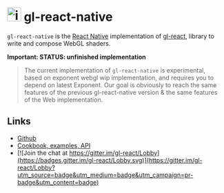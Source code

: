 
<img width="32" alt="icon" src="https://cloud.githubusercontent.com/assets/211411/9813786/eacfcc24-5888-11e5-8f9b-5a907a2cbb21.png"> gl-react-native
========

`gl-react-native` is the [React Native](https://facebook.github.io/react-native/)  implementation of [gl-react](https://github.com/gre/gl-react), library to write and compose WebGL shaders.

**Important: STATUS: unfinished implementation**

> The current implementation of `gl-react-native` is experimental, based on exponent webgl wip implementation, and requires you to depend on latest Exponent.
Our goal is obviously to reach the same features of the previous gl-react-native version & the same features of the Web implementation.


## Links

- [Github](https://github.com/gre/gl-react)
- [Cookbook, examples, API](https://gl-react-cookbook.surge.sh)
- [![Join the chat at https://gitter.im/gl-react/Lobby](https://badges.gitter.im/gl-react/Lobby.svg)](https://gitter.im/gl-react/Lobby?utm_source=badge&utm_medium=badge&utm_campaign=pr-badge&utm_content=badge)
